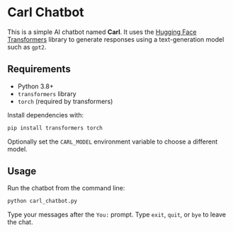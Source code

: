 # Carl Chatbot

This is a simple AI chatbot named **Carl**. It uses the
[Hugging Face Transformers](https://huggingface.co/transformers/) library to
generate responses using a text-generation model such as `gpt2`.

## Requirements

- Python 3.8+
- `transformers` library
- `torch` (required by transformers)

Install dependencies with:

```bash
pip install transformers torch
```

Optionally set the `CARL_MODEL` environment variable to choose a different model.

## Usage

Run the chatbot from the command line:

```bash
python carl_chatbot.py
```

Type your messages after the `You:` prompt. Type `exit`, `quit`, or `bye` to
leave the chat.
